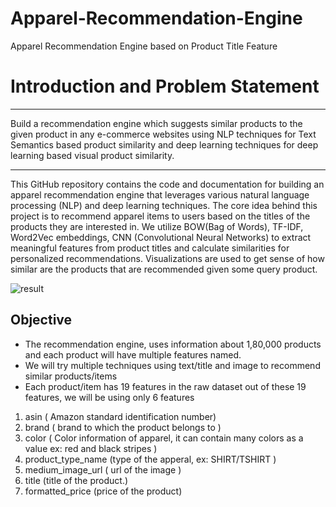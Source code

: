 # Apparel-Recommendation-Engine
Apparel Recommendation Engine based on Product Title Feature
# Introduction and Problem Statement
<hr>
Build a recommendation engine which suggests similar products to the given product in any e-commerce websites using NLP techniques for Text Semantics based product similarity and deep learning techniques for deep learning based visual product similarity.
<hr>
This GitHub repository contains the code and documentation for building an apparel recommendation engine that leverages various natural language processing (NLP) and deep learning techniques. The core idea behind this project is to recommend apparel items to users based on the titles of the products they are interested in. We utilize BOW(Bag of Words), TF-IDF,  Word2Vec embeddings, CNN (Convolutional Neural Networks) to extract meaningful features from product titles and calculate similarities for personalized recommendations. Visualizations are used to get sense of how similar are the products that are recommended given some query product.


![result](https://github.com/milinbhade1214/Apparel-Recommendation-Engine/assets/43195552/783fb43b-80fc-401b-82d2-bff2cd5a59c1)


## Objective
- The recommendation engine, uses information about 1,80,000 products and each product will have multiple features named.
- We will try multiple techniques using text/title and image to recommend similar products/items
- Each product/item has 19 features in the raw dataset out of these 19 features, we will be using only 6 features

1. asin ( Amazon standard identification number)
2. brand ( brand to which the product belongs to )
3. color ( Color information of apparel, it can contain many colors as a value ex: red and black stripes )
4. product_type_name (type of the apperal, ex: SHIRT/TSHIRT )
5. medium_image_url ( url of the image )
6. title (title of the product.)
7. formatted_price (price of the product)
